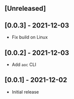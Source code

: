## [Unreleased]

## [0.0.3] - 2021-12-03

- Fix build on Linux

## [0.0.2] - 2021-12-03

- Add `aoc` CLI

## [0.0.1] - 2021-12-02

- Initial release
